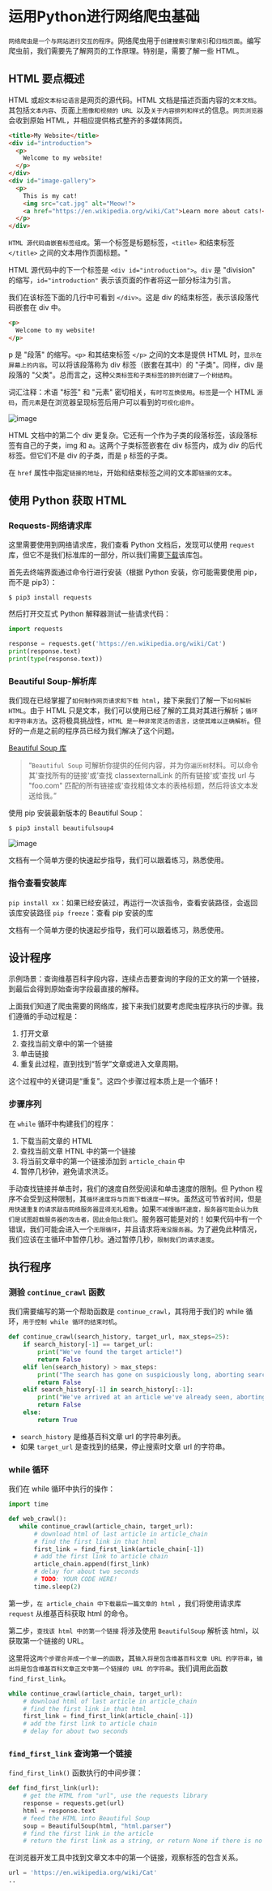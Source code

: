 # 运用Python进行网络爬虫基础

`网络爬虫是一个与网站进行交互的程序`。网络爬虫用于`创建搜索引擎索引`和`归档页面`。编写爬虫前，我们需要先了解网页的工作原理。特别是，需要了解一些 HTML。

## HTML 要点概述

HTML 或`超文本标记语言`是网页的源代码。HTML 文档是描述页面内容的`文本文档`。其包括`文本内容`、页面上`图像和视频的 URL `以及`关于内容排列和样式`的信息。`网页浏览器`会收到原始 HTML，并相应提供格式整齐的多媒体网页。

```html
<title>My Website</title>
<div id="introduction">
  <p>
    Welcome to my website!
  </p>
</div>    
<div id="image-gallery">
  <p>
    This is my cat!
    <img src="cat.jpg" alt="Meow!">
    <a href="https://en.wikipedia.org/wiki/Cat">Learn more about cats!</a>
  </p>
</div>
```

`HTML 源代码由嵌套标签组成`。第一个标签是标题标签，`<title>` 和结束标签 `</title>` 之间的文本用作页面标题。"

HTML 源代码中的下一个标签是 `<div id="introduction">`。`div` 是 "division" 的缩写，`id="introduction"` 表示该页面的作者将这一部分标注为引言。

我们在该标签下面的几行中可看到 `</div>`。这是 div 的结束标签，表示该段落代码嵌套在 div 中。

```html
<p>
  Welcome to my website!
</p>
```

p 是 "段落" 的缩写。`<p>` 和其结束标签 `</p>` 之间的文本是提供 HTML 时，`显示在屏幕上的内容`。可以将该段落称为 div 标签（嵌套在其中）的 "子类"。同样，div 是段落的 "父类"。总而言之，这种`父类标签和子类标签的排列创建了一个树结构`。

词汇注释：术语 "标签" 和 "元素" 密切相关，`有时可互换使用`。`标签`是一个 HTML `源码`，而`元素`是在浏览器呈现标签后用户可以看到的`可视化组件`。

![image](https://github.com/huabinzhang427/douban/blob/master/readme_imgs/20180716182907140.png)

HTML 文档中的第二个 div 更复杂。它还有一个作为子类的段落标签，该段落标签有自己的子类，img 和 a。这两个子类标签嵌套在 div 标签内，成为 div 的后代标签。但它们不是 div 的子类，而是 `p` 标签的子类。

在 `href` 属性中指定`链接的地址`，开始和结束标签之间的文本即`链接的文本`。

## 使用 Python 获取 HTML

### Requests-网络请求库

这里需要使用到网络请求库，我们查看 Python 文档后，发现可以使用 `request` 库，但它不是我们标准库的一部分，所以我们需要[下载](http://docs.python-requests.org/en/master/#requests-http-for-humans)该库包。

首先去终端界面通过命令行进行安装（根据 Python 安装，你可能需要使用 pip，而不是 pip3）：

```
$ pip3 install requests
```

然后打开交互式 Python 解释器测试一些请求代码：

```python
import requests

response = requests.get('https://en.wikipedia.org/wiki/Cat')
print(response.text)
print(type(response.text))
```

### Beautiful Soup-解析库

我们现在已经掌握了`如何制作网页请求和下载 html`，接下来我们了解一下`如何解析 HTML`。由于 HTML 只是文本，我们可以使用已经了解的工具对其进行解析；`循环和字符串方法`。这将极具挑战性，`HTML 是一种非常灵活的语言，这使其难以正确解析`。但好的一点是之前的程序员已经为我们解决了这个问题。

 [Beautiful Soup 库](https://www.crummy.com/software/BeautifulSoup/bs4/doc/)
 
 > “`Beautiful Soup` 可解析你提供的任何内容，并为你`遍历树`材料。可以命令其'查找所有的链接'或’查找 classexternalLink 的所有链接'或'查找 url 与 "foo.com" 匹配的所有链接或'查找粗体文本的表格标题，然后将该文本发送给我。”
 
 使用 pip 安装最新版本的 Beautiful Soup：
 
 ```
$ pip3 install beautifulsoup4
```

![image](https://github.com/huabinzhang427/douban/blob/master/readme_imgs/201807161851474.png)

文档有一个简单方便的快速起步指导，我们可以跟着练习，熟悉使用。

### 指令查看安装库

`pip install xx`：如果已经安装过，再运行一次该指令，查看安装路径，会返回该库安装路径
`pip freeze`：查看 pip 安装的库

文档有一个简单方便的快速起步指导，我们可以跟着练习，熟悉使用。

## 设计程序

示例场景：查询维基百科字段内容，连续点击要查询的字段的正文的第一个链接，到最后会得到原始查询字段最直接的解释。

上面我们知道了爬虫需要的网络库，接下来我们就要考虑爬虫程序执行的步骤。我们遵循的手动过程是：

 1. 打开文章
 2. 查找当前文章中的第一个链接
 3. 单击链接
 4. 重复此过程，直到找到“哲学”文章或进入文章周期。

这个过程中的关键词是“重复”。这四个步骤过程本质上是一个循环！

### 步骤序列

在 `while` 循环中构建我们的程序：

 1. 下载当前文章的 HTML 
 2. 查找当前文章 HTNL 中的第一个链接
 3. 将当前文章中的第一个链接添加到 `article_chain` 中
 4. 暂停几秒钟，避免请求洪泛。

手动查找链接并单击时，我们的速度自然受阅读和单击速度的限制。但 Python 程序不会受到这种限制，其`循环速度将与页面下载速度一样快`。虽然这可节省时间，但是`用快速重复的请求敲击网络服务器显得无礼粗鲁`。如果`不减慢循环速度，服务器可能会认为我们是试图超载服务器的攻击者，因此会阻止我们`。服务器可能是对的！如果代码中有一个错误，我们可能会进入一个`无限循环`，并且请求将`淹没服务器`。为了避免此种情况，我们应该在主循环中暂停几秒。通过暂停几秒，`限制我们的请求速度`。

## 执行程序

### 测验 `continue_crawl` 函数

我们需要编写的第一个帮助函数是 `continue_crawl`，其将用于我们的 while 循环，`用于控制 while 循环的结束时机`。

```python
def continue_crawl(search_history, target_url, max_steps=25):
    if search_history[-1] == target_url:
        print("We've found the target article!")
        return False
    elif len(search_history) > max_steps:
        print("The search has gone on suspiciously long, aborting search!")
        return False
    elif search_history[-1] in search_history[:-1]:
        print("We've arrived at an article we've already seen, aborting search!")
        return False
    else:
        return True
```

 - `search_history` 是维基百科文章 url 的字符串列表。
 - 如果 `target_url` 是查找到的结果，停止搜索时文章 url 的字符串。
 
 ### while 循环
 
 我们在 while 循环中执行的操作：
 
 ```python
import time

def web_crawl():
    while continue_crawl(article_chain, target_url): 
        # download html of last article in article_chain
        # find the first link in that html
        first_link = find_first_link(article_chain[-1])
        # add the first link to article chain
        article_chain.append(first_link)
        # delay for about two seconds
        # TODO: YOUR CODE HERE!
        time.sleep(2)
```

第一步，`在 article_chain 中下载最后一篇文章的 html` ，我们将使用请求库 `request` 从维基百科获取 html 的命令。

第二步，`查找该 html 中的第一个链接` 将涉及使用 `BeautifulSoup` 解析该 html，以获取第一个链接的 URL。

这里将这`两个步骤合并成一个单一的函数`，其`输入将是包含维基百科文章 URL 的字符串`，`输出将是包含维基百科文章正文中第一个链接的 URL 的字符串`。我们调用此函数 `find_first_link`。

```python
while continue_crawl(article_chain, target_url): 
    # download html of last article in article_chain
    # find the first link in that html
    first_link = find_first_link(article_chain[-1])
    # add the first link to article chain
    # delay for about two seconds
```

### `find_first_link` 查询第一个链接

`find_first_link()` 函数执行的中间步骤：

```python
def find_first_link(url):
    # get the HTML from "url", use the requests library
    response = requests.get(url)
	html = response.text
    # feed the HTML into Beautiful Soup
    soup = BeautifulSoup(html, "html.parser")
    # find the first link in the article
    # return the first link as a string, or return None if there is no link
```

在浏览器开发工具中找到文章文本中的第一个链接，观察标签的包含关系。

```python
url = 'https://en.wikipedia.org/wiki/Cat'
..
